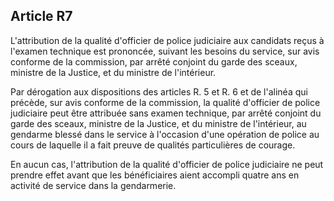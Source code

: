 Article R7
----
L'attribution de la qualité d'officier de police judiciaire aux candidats reçus
à l'examen technique est prononcée, suivant les besoins du service, sur avis
conforme de la commission, par arrêté conjoint du garde des sceaux, ministre de
la Justice, et du ministre de l'intérieur.

Par dérogation aux dispositions des articles R. 5 et R. 6 et de l'alinéa qui
précède, sur avis conforme de la commission, la qualité d'officier de police
judiciaire peut être attribuée sans examen technique, par arrêté conjoint du
garde des sceaux, ministre de la Justice, et du ministre de l'intérieur, au
gendarme blessé dans le service à l'occasion d'une opération de police au cours
de laquelle il a fait preuve de qualités particulières de courage.

En aucun cas, l'attribution de la qualité d'officier de police judiciaire ne
peut prendre effet avant que les bénéficiaires aient accompli quatre ans en
activité de service dans la gendarmerie.
